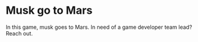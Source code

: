 # Musk go to Mars

In this game, musk goes to Mars. In need of a game developer team lead? Reach out.
